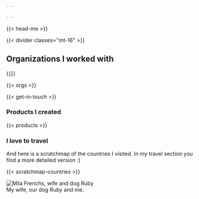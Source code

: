 ```yaml
---

---
```


{{< head-me >}}


{{< divider classes="mt-16" >}}
<h2 class="tracking-wide text-xl text-grey-darker font-light uppercase">Organizations I worked with</h2>
{{</ divider >}}


{{< orgs >}}

{{< get-in-touch >}}

### Products I created
{{< products >}}

### I love to travel
And here is a scratchmap of the countries I visited. In my travel section you find a more detailed version :) 

{{< scratchmap-countries >}}
<div class="mx-auto lg:w-2/3 p-2 bg-grey-light">
<img src="https://res.cloudinary.com/civicvision/image/upload/ar_16:9,c_fill,g_auto,e_sharpen/v1547568426/11_Ruby_20160926.jpg" alt="Mila Frerichs, wife and dog Ruby"/>
<div class="text-xs text-center pb-1 text-black-light">My wife, our dog Ruby and me.</div>
</div>

